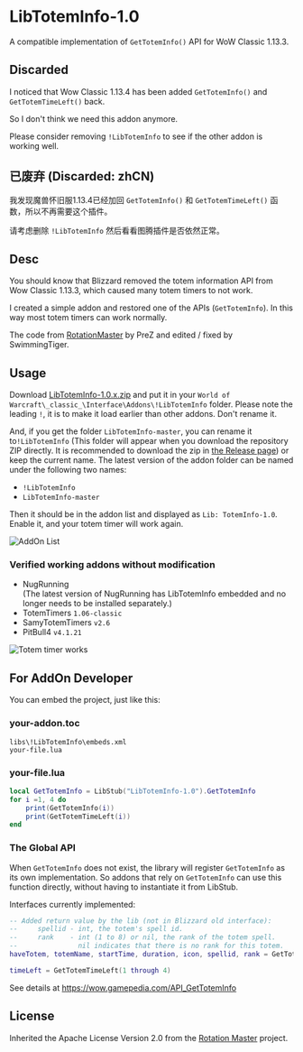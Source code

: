 # LibTotemInfo-1.0
A compatible implementation of `GetTotemInfo()` API for WoW Classic 1.13.3.

## Discarded

I noticed that Wow Classic 1.13.4 has been added `GetTotemInfo()` and `GetTotemTimeLeft()` back.

So I don't think we need this addon anymore.

Please consider removing `!LibTotemInfo` to see if the other addon is working well.

## 已废弃 (Discarded: zhCN)

我发现魔兽怀旧服1.13.4已经加回 `GetTotemInfo()` 和 `GetTotemTimeLeft()` 函数，所以不再需要这个插件。

请考虑删除 `!LibTotemInfo` 然后看看图腾插件是否依然正常。

## Desc
You should know that Blizzard removed the totem information API from Wow Classic 1.13.3, which caused many totem timers to not work.

I created a simple addon and restored one of the APIs (`GetTotemInfo`). In this way most totem timers can work normally.

The code from [RotationMaster](https://git.neuromancy.net/projects/RM/repos/rotationmaster/browse/fake.lua?until=a0a2fc3bdfb5fa8199f14d66bd22666258f67aa4&untilPath=fake.lua) by PreZ and edited / fixed by SwimmingTiger.


## Usage

Download [LibTotemInfo-1.0.x.zip](https://github.com/SwimmingTiger/LibTotemInfo/releases) and put it in your `World of Warcraft\_classic_\Interface\Addons\!LibTotemInfo` folder. Please note the leading `!`, it is to make it load earlier than other addons. Don't rename it.

And, if you get the folder `LibTotemInfo-master`, you can rename it to`!LibTotemInfo` (This folder will appear when you download the repository ZIP directly. It is recommended to download the zip in [the Release page](https://github.com/SwimmingTiger/LibTotemInfo/releases)) or keep the current name. The latest version of the addon folder can be named under the following two names:
* `!LibTotemInfo`
* `LibTotemInfo-master`

Then it should be in the addon list and displayed as `Lib: TotemInfo-1.0`. Enable it, and your totem timer will work again.

![AddOn List](https://user-images.githubusercontent.com/4986069/70845656-49c31d80-1e8c-11ea-8c72-a6554110acbb.jpg)


### Verified working addons without modification
* NugRunning
  <br>(The latest version of NugRunning has LibTotemInfo embedded and no longer needs to be installed separately.)
* TotemTimers `1.06-classic`
* SamyTotemTimers `v2.6`
* PitBull4 `v4.1.21`

![Totem timer works](https://user-images.githubusercontent.com/4986069/70828913-57928780-1e27-11ea-9faf-c51fb934fadb.gif)


## For AddOn Developer

You can embed the project, just like this:

### your-addon.toc
```toc
libs\!LibTotemInfo\embeds.xml
your-file.lua
```

### your-file.lua
```lua
local GetTotemInfo = LibStub("LibTotemInfo-1.0").GetTotemInfo
for i =1, 4 do
    print(GetTotemInfo(i))
    print(GetTotemTimeLeft(i))
end
```

### The Global API

When `GetTotemInfo` does not exist, the library will register `GetTotemInfo` as its own implementation. So addons that rely on `GetTotemInfo` can use this function directly, without having to instantiate it from LibStub.

Interfaces currently implemented:

```lua
-- Added return value by the lib (not in Blizzard old interface):
--     spellid - int, the totem's spell id.
--     rank    - int (1 to 8) or nil, the rank of the totem spell.
--               nil indicates that there is no rank for this totem.
haveTotem, totemName, startTime, duration, icon, spellid, rank = GetTotemInfo(1 through 4)

timeLeft = GetTotemTimeLeft(1 through 4)
```

See details at https://wow.gamepedia.com/API_GetTotemInfo


## License

Inherited the Apache License Version 2.0 from the [Rotation Master](https://www.curseforge.com/wow/addons/rotation-master) project.
